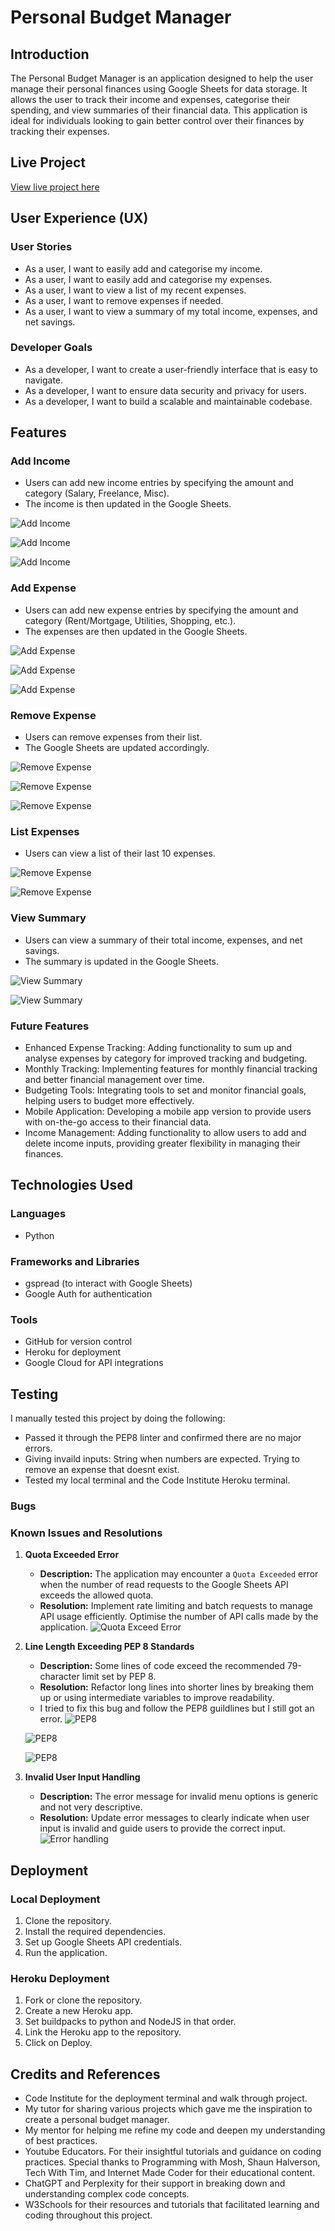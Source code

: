 # Personal Budget Manager

## Introduction

The Personal Budget Manager is an application designed to help the user manage their personal finances using Google Sheets for data storage. It allows the user to track their income and expenses, categorise their spending, and view summaries of their financial data. This application is ideal for individuals looking to gain better control over their finances by tracking their expenses.

## Live Project

[View live project here](https://personal-budget-manager9-b331ef6b8de1.herokuapp.com/)

## User Experience (UX)

### User Stories

- As a user, I want to easily add and categorise my income.
- As a user, I want to easily add and categorise my expenses.
- As a user, I want to view a list of my recent expenses.
- As a user, I want to remove expenses if needed.
- As a user, I want to view a summary of my total income, expenses, and net savings.

### Developer Goals

- As a developer, I want to create a user-friendly interface that is easy to navigate.
- As a developer, I want to ensure data security and privacy for users.
- As a developer, I want to build a scalable and maintainable codebase.

## Features

### Add Income

- Users can add new income entries by specifying the amount and category (Salary, Freelance, Misc).
- The income is then updated in the Google Sheets.

![Add Income](/readmeimages/addincome.png)

![Add Income](/readmeimages/addincome2.png)

![Add Income](/readmeimages/addincomesheet.png)

### Add Expense

- Users can add new expense entries by specifying the amount and category (Rent/Mortgage, Utilities, Shopping, etc.).
- The expenses are then updated in the Google Sheets.

![Add Expense](/readmeimages/addexpense.png)

![Add Expense](/readmeimages/addexpense2.png)

![Add Expense](/readmeimages/addexpensesheet.png)

### Remove Expense

- Users can remove expenses from their list.
- The Google Sheets are updated accordingly.

![Remove Expense](/readmeimages/removeexpense.png)

![Remove Expense](/readmeimages/removeexpense2.png)

![Remove Expense](/readmeimages/deleteconfirm.png)

### List Expenses

- Users can view a list of their last 10 expenses.

![Remove Expense](/readmeimages/listexpense.png)

![Remove Expense](/readmeimages/list.png)

### View Summary

- Users can view a summary of their total income, expenses, and net savings.
- The summary is updated in the Google Sheets.

![View Summary](/readmeimages/summary.png)

![View Summary](/readmeimages/summary2.png)

### Future Features

- Enhanced Expense Tracking: Adding functionality to sum up and analyse expenses by category for improved tracking and budgeting.
- Monthly Tracking: Implementing features for monthly financial tracking and better financial management over time.
- Budgeting Tools: Integrating tools to set and monitor financial goals, helping users to budget more effectively.
- Mobile Application: Developing a mobile app version to provide users with on-the-go access to their financial data.
- Income Management: Adding functionality to allow users to add and delete income inputs, providing greater flexibility in managing their finances.

## Technologies Used

### Languages

- Python

### Frameworks and Libraries

- gspread (to interact with Google Sheets)
- Google Auth for authentication

### Tools

- GitHub for version control
- Heroku for deployment
- Google Cloud for API integrations

## Testing

I manually tested this project by doing the following:
- Passed it through the PEP8 linter and confirmed there are no major errors.
- Giving invaild inputs: String when numbers are expected. Trying to remove an expense that doesnt exist.
- Tested my local terminal and the Code Institute Heroku terminal.

### Bugs

### Known Issues and Resolutions

1. **Quota Exceeded Error**
   - **Description:** The application may encounter a `Quota Exceeded` error when the number of read requests to the Google Sheets API exceeds the allowed quota.
   - **Resolution:** Implement rate limiting and batch requests to manage API usage efficiently. Optimise the number of API calls made by the application.
   ![Quota Exceed Error](/readmeimages/error.png)

2. **Line Length Exceeding PEP 8 Standards**
   - **Description:** Some lines of code exceed the recommended 79-character limit set by PEP 8.
   - **Resolution:** Refactor long lines into shorter lines by breaking them up or using intermediate variables to improve readability.
   - I tried to fix this bug and follow the PEP8 guildlines but I still got an error.
   ![PEP8](/readmeimages/pep8v.png)

   ![PEP8](/readmeimages/error4.png)

   ![PEP8](/readmeimages/error3.png)
   

3. **Invalid User Input Handling**
   - **Description:** The error message for invalid menu options is generic and not very descriptive.
   - **Resolution:** Update error messages to clearly indicate when user input is invalid and guide users to provide the correct input.
   ![Error handling](/readmeimages/error2.png)


## Deployment

### Local Deployment

1. Clone the repository.
2. Install the required dependencies.
3. Set up Google Sheets API credentials.
4. Run the application.

### Heroku Deployment

1. Fork or clone the repository.
2. Create a new Heroku app.
3. Set buildpacks to python and NodeJS in that order.
4. Link the Heroku app to the repository.
5. Click on Deploy.

## Credits and References

- Code Institute for the deployment terminal and walk through project.
- My tutor for sharing various projects which gave me the inspiration to create a personal budget manager.
- My mentor for helping me refine my code and deepen my understanding of best practices.
- Youtube Educators. For their insightful tutorials and guidance on coding practices. Special thanks to Programming with Mosh, Shaun Halverson, Tech With Tim, and Internet Made Coder for their educational content.
- ChatGPT and Perplexity for their support in breaking down and understanding complex code concepts.
- W3Schools for their resources and tutorials that facilitated learning and coding throughout this project.

